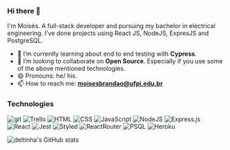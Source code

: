 ### Hi there 👋
I'm Moisés. A full-stack developer and pursuing my bachelor in electrical engineering.
I've done projects using React JS, NodeJS, ExpresJS and PostgreSQL.
- 🌱 I’m currently learning about end to end testing with **Cypress**.
- 👯 I’m looking to collaborate on **Open Source**. Especially if you use some of the above mentioned technologies.
- 😄 Pronouns: he/ his.
- 📫 How to reach me: **[moisesbrandao@ufpi.edu.br](mailto:moisesbrandao@ufpi.edu.br)**

### Technologies 

![git](https://img.shields.io/badge/Git-E34F26?style=for-the-badge&logo=git&logoColor=white)
![Trello](https://img.shields.io/badge/Trello-%23026AA7.svg?style=for-the-badge&logo=Trello&logoColor=white)
![HTML](https://img.shields.io/badge/HTML5-E34F26?style=for-the-badge&logo=html5&logoColor=white)
![CSS](https://img.shields.io/badge/CSS3-1572B6?style=for-the-badge&logo=css3&logoColor=white)
![JavaScript](https://img.shields.io/badge/JavaScript-F7DF1E?style=for-the-badge&logo=javascript&logoColor=black)
![NodeJS](https://img.shields.io/badge/Node.js-43853D?style=for-the-badge&logo=node.js&logoColor=white)
![Express.js](https://img.shields.io/badge/Express.js-000000?style=for-the-badge&logo=express&logoColor=white)
![React](https://img.shields.io/badge/React-20232A?style=for-the-badge&logo=react&logoColor=61DAFB)
![Jest](https://img.shields.io/badge/-jest-%23C21325?style=for-the-badge&logo=jest&logoColor=white)
![Styled](https://img.shields.io/badge/styled--components-DB7093?style=for-the-badge&logo=styled-components&logoColor=white)
![ReactRouter](https://img.shields.io/badge/React_Router-CA4245?style=for-the-badge&logo=react-router&logoColor=white)
![PSQL](https://img.shields.io/badge/PostgreSQL-316192?style=for-the-badge&logo=postgresql&logoColor=white)
![Heroku](https://img.shields.io/badge/Heroku-430098?style=for-the-badge&logo=heroku&logoColor=white)

![deltinha's GitHub stats](https://github-readme-stats.vercel.app/api?username=deltinha&hide=stars,issues&theme=graywhite&show_icons=true)


